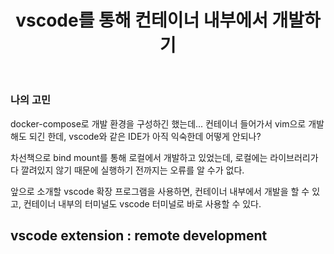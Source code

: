 ﻿---
title:  "vscode를 통해 컨테이너 내부에서 개발하기"
excerpt: "vscode remote development을 통해 컨테이너로 개발 환경을 띄워서 개발하기"


categories:
-  Docker
tags:
-  도커 개발 환경
-  vscode remote development
last_modified_at: 2020-08-06TO20:30:00+09:00
---

### 나의 고민

docker-compose로 개발 환경을 구성하긴 했는데...
컨테이너 들어가서 vim으로 개발해도 되긴 한데,
vscode와 같은 IDE가 아직 익숙한데 어떻게 안되나?

차선책으로 bind mount를 통해 로컬에서 개발하고 있었는데,
로컬에는 라이브러리가 다 깔려있지 않기 때문에 실행하기 전까지는 오류를 알 수가 없다.

앞으로 소개할 vscode 확장 프로그램을 사용하면,
컨테이너 내부에서 개발을 할 수 있고,
컨테이너 내부의 터미널도 vscode 터미널로 바로 사용할 수 있다.

## vscode extension : remote development

